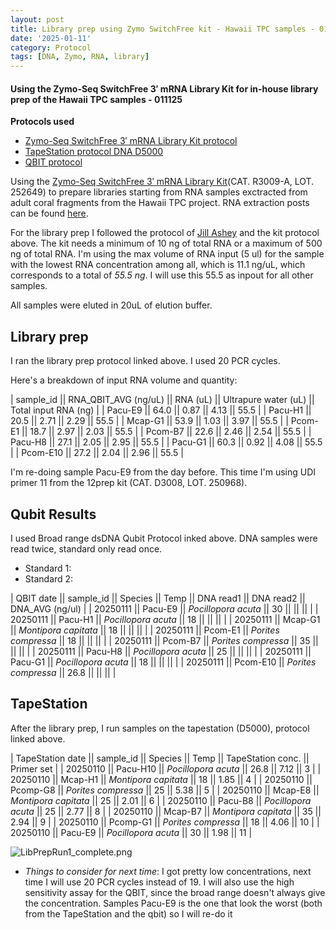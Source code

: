 ```yaml
---
layout: post
title: Library prep using Zymo SwitchFree kit - Hawaii TPC samples - 011125
date: '2025-01-11'
category: Protocol
tags: [DNA, Zymo, RNA, library]
---
```


#### Using the Zymo-Seq SwitchFree 3′ mRNA Library Kit for in-house library prep of the Hawaii TPC samples - 011125

**Protocols used**
- [Zymo-Seq SwitchFree 3′ mRNA Library Kit protocol](https://github.com/FScucchia-LabNotebooks/FScucchia_Putnam_Lab_Notebook/blob/master/protocols/_r3008_r3009__zymo_seq_switchfree_3_mrna_library_kit.pdf)
- [TapeStation protocol DNA D5000](https://github.com/meschedl/MESPutnam_Open_Lab_Notebook/blob/master/_posts/2019-07-30-DNA-Tapestation.md)
- [QBIT protocol](https://github.com/meschedl/MESPutnam_Open_Lab_Notebook/blob/master/_posts/2019-03-08-Qubit-Protocol.md)

Using the [Zymo-Seq SwitchFree 3′ mRNA Library Kit](https://www.zymoresearch.com/products/zymo-seq-switchfree-3-mrna-library-kit)(CAT.  R3009-A, LOT. 252649) to prepare libraries starting from RNA samples exctracted from adult coral fragments from the Hawaii TPC project. RNA extraction posts can be found [here](https://fscucchia-labnotebooks.github.io/FScucchia_Putnam_Lab_Notebook/DNA-RNA-Hawaii-TPCA-Summary/).

For the library prep I followed the protocol of [Jill Ashey](https://github.com/JillAshey/JillAshey_Putnam_Lab_Notebook/blob/master/_posts/2024-03-29-Zymo-SwitchFree.md) and the kit protocol above.
The kit needs a minimum of 10 ng of total RNA or a maximum of 500 ng of total RNA. I'm using the max volume of RNA input (5 ul) for the sample with the lowest RNA concentration among all, which is 11.1 ng/uL, which corresponds to a total of _55.5 ng_. I will use this 55.5 as inpout for all other samples. 

All samples were eluted in 20uL of elution buffer.

## Library prep
I ran the library prep protocol linked above. I used 20 PCR cycles.

Here's a breakdown of input RNA volume and quantity:

| sample_id || RNA_QBIT_AVG (ng/uL) || RNA (uL) || Ultrapure water (uL) || Total input RNA (ng) |
| Pacu-E9      ||   64.0           ||    0.87     ||        4.13           ||        55.5          |
| Pacu-H1      ||    20.5           ||   2.71     ||        2.29             ||        55.5          |
| Mcap-G1     ||   53.9           ||    1.03     ||        3.97             ||        55.5          |
| Pcom-E1      ||    18.7           ||    2.97     ||        2.03             ||        55.5          |
| Pcom-B7      ||    22.6           ||    2.46     ||        2.54             ||        55.5          |
| Pacu-H8      ||    27.1           ||    2.05     ||        2.95             ||        55.5          |
| Pacu-G1     ||   60.3           ||    0.92     ||        4.08             ||        55.5          |
| Pcom-E10      ||   27.2           ||    2.04    ||        2.96             ||        55.5          |

I'm re-doing sample Pacu-E9 from the day before. This time I'm using UDI primer 11 from the 12prep kit (CAT. D3008, LOT. 250968).

## Qubit Results
I used Broad range dsDNA Qubit Protocol inked above. DNA samples were read twice, standard only read once.
- Standard 1: 
- Standard 2: 

| QBIT date  || sample_id  ||     Species       || Temp   ||  DNA read1 || DNA read2  || DNA_AVG (ng/ul) |
|  20250111  || Pacu-E9   || *Pocillopora acuta*  || 30   ||       ||            ||            |
|  20250111 || Pacu-H1    || *Pocillopora acuta* || 18     ||     ||           ||      |
|  20250111    || Mcap-G1   || *Montipora capitata*  ||  18   ||    ||           ||  |
|  20250111    || Pcom-E1   || *Porites compressa* ||  18   ||    ||           ||   |
|  20250111   || Pcom-B7     || *Porites compressa*  ||  35   ||    ||            ||   |
|  20250111   || Pacu-H8    || *Pocillopora acuta* ||  25   ||      ||          ||  |
|  20250111   || Pacu-G1   || *Pocillopora acuta*  ||  18   ||     ||         ||   |
|  20250111   || Pcom-E10    || *Porites compressa*  ||  26.8   ||    ||           ||   |


## TapeStation
After the library prep, I run samples on the tapestation (D5000), protocol linked above.

| TapeStation date  || sample_id  ||     Species       || Temp   || TapeStation conc. ||   Primer set  |
|  20250110  || Pacu-H10   || *Pocillopora acuta*  || 26.8      ||    7.12       ||    3           |
|  20250110  || Mcap-H1    || *Montipora capitata* || 18       ||     1.85            ||   4            |
|  20250110    || Pcomp-G8   || *Porites compressa*  ||  25      ||   5.38         ||   5            |
|  20250110    || Mcap-E8    || *Montipora capitata* ||  25      ||    2.01        ||   6            |
|  20250110    || Pacu-B8    || *Pocillopora acuta*  ||  25      ||    2.77       ||   8            |
|  20250110    || Mcap-B7    || *Montipora capitata* ||  35      ||    2.94       ||   9            |
|  20250110    || Pcomp-G1   || *Porites compressa*  ||  18      ||    4.06     ||   10            |
|  20250110    || Pacu-E9    || *Pocillopora acuta*  ||  30      ||    1.98      ||   11            |

![LibPrepRun1_complete.png](https://github.com/FScucchia-LabNotebooks/FScucchia_Putnam_Lab_Notebook/blob/master/images/LibPrepRun1_complete.png?raw=true)


 - _Things to consider for next time_: I got pretty low concentrations, next time I will use 20 PCR cycles instead of 19. I will also use the high sensitivity assay for the QBIT, since the broad range doesn't always give the concentration. Samples Pacu-E9 is the one that look the worst (both from the TapeStation and the qbit) so I will re-do it

